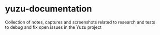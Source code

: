 # yuzu-documentation
Collection of notes, captures and screenshots related to research and tests to debug and fix open issues in the Yuzu project
